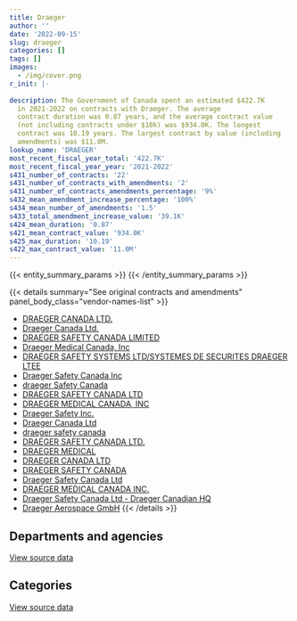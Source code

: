 ```yaml
---
title: Draeger
author: ''
date: '2022-09-15'
slug: draeger
categories: []
tags: []
images:
  - /img/cover.png
r_init: |-
  
description: The Government of Canada spent an estimated $422.7K
  in 2021-2022 on contracts with Draeger. The average
  contract duration was 0.87 years, and the average contract value
  (not including contracts under $10k) was $934.0K. The longest
  contract was 10.19 years. The largest contract by value (including
  amendments) was $11.0M.
lookup_name: 'DRAEGER'
most_recent_fiscal_year_total: '422.7K'
most_recent_fiscal_year_year: '2021-2022'
s431_number_of_contracts: '22'
s431_number_of_contracts_with_amendments: '2'
s431_number_of_contracts_amendments_percentage: '9%'
s432_mean_amendment_increase_percentage: '100%'
s434_mean_number_of_amendments: '1.5'
s433_total_amendment_increase_value: '39.1K'
s424_mean_duration: '0.87'
s421_mean_contract_value: '934.0K'
s425_max_duration: '10.19'
s422_max_contract_value: '11.0M'
---
```


<script src="/rmarkdown-libs/htmlwidgets/htmlwidgets.js"></script>
<link href="/rmarkdown-libs/datatables-css/datatables-crosstalk.css" rel="stylesheet" />
<script src="/rmarkdown-libs/datatables-binding/datatables.js"></script>
<script src="/rmarkdown-libs/jquery/jquery-3.6.0.min.js"></script>
<link href="/rmarkdown-libs/dt-core-bootstrap/css/dataTables.bootstrap.min.css" rel="stylesheet" />
<link href="/rmarkdown-libs/dt-core-bootstrap/css/dataTables.bootstrap.extra.css" rel="stylesheet" />
<script src="/rmarkdown-libs/dt-core-bootstrap/js/jquery.dataTables.min.js"></script>
<script src="/rmarkdown-libs/dt-core-bootstrap/js/dataTables.bootstrap.min.js"></script>
<link href="/rmarkdown-libs/crosstalk/css/crosstalk.min.css" rel="stylesheet" />
<script src="/rmarkdown-libs/crosstalk/js/crosstalk.min.js"></script>
<script src="/rmarkdown-libs/htmlwidgets/htmlwidgets.js"></script>
<link href="/rmarkdown-libs/datatables-css/datatables-crosstalk.css" rel="stylesheet" />
<script src="/rmarkdown-libs/datatables-binding/datatables.js"></script>
<script src="/rmarkdown-libs/jquery/jquery-3.6.0.min.js"></script>
<link href="/rmarkdown-libs/dt-core-bootstrap/css/dataTables.bootstrap.min.css" rel="stylesheet" />
<link href="/rmarkdown-libs/dt-core-bootstrap/css/dataTables.bootstrap.extra.css" rel="stylesheet" />
<script src="/rmarkdown-libs/dt-core-bootstrap/js/jquery.dataTables.min.js"></script>
<script src="/rmarkdown-libs/dt-core-bootstrap/js/dataTables.bootstrap.min.js"></script>
<link href="/rmarkdown-libs/crosstalk/css/crosstalk.min.css" rel="stylesheet" />
<script src="/rmarkdown-libs/crosstalk/js/crosstalk.min.js"></script>

{{< entity_summary_params >}}
{{< /entity_summary_params >}}

{{< details summary="See original contracts and amendments" panel_body_class="vendor-names-list" >}}
- [DRAEGER CANADA LTD.](https://search.open.canada.ca/en/ct/?sort=contract_value_f%20desc&page=1&search_text=%22DRAEGER%20CANADA%20LTD.%22)
- [Draeger Canada Ltd.](https://search.open.canada.ca/en/ct/?sort=contract_value_f%20desc&page=1&search_text=%22Draeger%20Canada%20Ltd.%22)
- [DRAEGER SAFETY CANADA LIMITED](https://search.open.canada.ca/en/ct/?sort=contract_value_f%20desc&page=1&search_text=%22DRAEGER%20SAFETY%20CANADA%20LIMITED%22)
- [Draeger Medical Canada, Inc](https://search.open.canada.ca/en/ct/?sort=contract_value_f%20desc&page=1&search_text=%22Draeger%20Medical%20Canada%2c%20Inc%22)
- [DRAEGER SAFETY SYSTEMS LTD/SYSTEMES DE SECURITES DRAEGER LTEE](https://search.open.canada.ca/en/ct/?sort=contract_value_f%20desc&page=1&search_text=%22DRAEGER%20SAFETY%20SYSTEMS%20LTD%2fSYSTEMES%20DE%20SECURITES%20DRAEGER%20LTEE%22)
- [Draeger Safety Canada Inc](https://search.open.canada.ca/en/ct/?sort=contract_value_f%20desc&page=1&search_text=%22Draeger%20Safety%20Canada%20Inc%22)
- [draeger Safety Canada](https://search.open.canada.ca/en/ct/?sort=contract_value_f%20desc&page=1&search_text=%22draeger%20Safety%20Canada%22)
- [DRAEGER SAFETY CANADA LTD](https://search.open.canada.ca/en/ct/?sort=contract_value_f%20desc&page=1&search_text=%22DRAEGER%20SAFETY%20CANADA%20LTD%22)
- [DRAEGER MEDICAL CANADA, INC](https://search.open.canada.ca/en/ct/?sort=contract_value_f%20desc&page=1&search_text=%22DRAEGER%20MEDICAL%20CANADA%2c%20INC%22)
- [Draeger Safety Inc.](https://search.open.canada.ca/en/ct/?sort=contract_value_f%20desc&page=1&search_text=%22Draeger%20Safety%20Inc.%22)
- [Draeger Canada Ltd](https://search.open.canada.ca/en/ct/?sort=contract_value_f%20desc&page=1&search_text=%22Draeger%20Canada%20Ltd%22)
- [draeger safety canada](https://search.open.canada.ca/en/ct/?sort=contract_value_f%20desc&page=1&search_text=%22draeger%20safety%20canada%22)
- [DRAEGER SAFETY CANADA LTD.](https://search.open.canada.ca/en/ct/?sort=contract_value_f%20desc&page=1&search_text=%22DRAEGER%20SAFETY%20CANADA%20LTD.%22)
- [DRAEGER MEDICAL](https://search.open.canada.ca/en/ct/?sort=contract_value_f%20desc&page=1&search_text=%22DRAEGER%20MEDICAL%22)
- [DRAEGER CANADA LTD](https://search.open.canada.ca/en/ct/?sort=contract_value_f%20desc&page=1&search_text=%22DRAEGER%20CANADA%20LTD%22)
- [DRAEGER SAFETY CANADA](https://search.open.canada.ca/en/ct/?sort=contract_value_f%20desc&page=1&search_text=%22DRAEGER%20SAFETY%20CANADA%22)
- [Draeger Safety Canada Ltd](https://search.open.canada.ca/en/ct/?sort=contract_value_f%20desc&page=1&search_text=%22Draeger%20Safety%20Canada%20Ltd%22)
- [DRAEGER MEDICAL CANADA INC.](https://search.open.canada.ca/en/ct/?sort=contract_value_f%20desc&page=1&search_text=%22DRAEGER%20MEDICAL%20CANADA%20INC.%22)
- [Draeger Safety Canada Ltd - Draeger Canadian HQ](https://search.open.canada.ca/en/ct/?sort=contract_value_f%20desc&page=1&search_text=%22Draeger%20Safety%20Canada%20Ltd%20-%20Draeger%20Canadian%20HQ%22)
- [Draeger Aerospace GmbH](https://search.open.canada.ca/en/ct/?sort=contract_value_f%20desc&page=1&search_text=%22Draeger%20Aerospace%20GmbH%22)
{{< /details >}}

## Departments and agencies

<div id="htmlwidget-1" style="width:100%;height:auto;" class="datatables html-widget"></div>
<script type="application/json" data-for="htmlwidget-1">{"x":{"style":"bootstrap","filter":"none","vertical":false,"data":[["<a href=\"/departments/dnd-mdn/\">National Defence<\/a>","<a href=\"/departments/isc-sac/\">Indigenous Services Canada<\/a>","<a href=\"/departments/phac-aspc/\">Public Health Agency of Canada<\/a>","<a href=\"/departments/rcmp-grc/\">Royal Canadian Mounted Police<\/a>"],[485818.86,null,null,349933.41],[402637.63,null,404949.18,null],[306558.55,52185.42,10557603.62,null],[302572,56373.48,18136.09,45646.22]],"container":"<table class=\"table table-striped table-hover row-border order-column display\">\n  <thead>\n    <tr>\n      <th>Department<\/th>\n      <th>2018-2019<\/th>\n      <th>2019-2020<\/th>\n      <th>2020-2021<\/th>\n      <th>2021-2022<\/th>\n    <\/tr>\n  <\/thead>\n<\/table>","options":{"order":[[4,"desc"]],"pageLength":10,"autoWidth":true,"columnDefs":[{"targets":1,"render":"function(data, type, row, meta) {\n    return type !== 'display' ? data : DTWidget.formatCurrency(data, \"$\", 2, 3, \",\", \".\", true, null);\n  }"},{"targets":2,"render":"function(data, type, row, meta) {\n    return type !== 'display' ? data : DTWidget.formatCurrency(data, \"$\", 2, 3, \",\", \".\", true, null);\n  }"},{"targets":3,"render":"function(data, type, row, meta) {\n    return type !== 'display' ? data : DTWidget.formatCurrency(data, \"$\", 2, 3, \",\", \".\", true, null);\n  }"},{"targets":4,"render":"function(data, type, row, meta) {\n    return type !== 'display' ? data : DTWidget.formatCurrency(data, \"$\", 2, 3, \",\", \".\", true, null);\n  }"},{"width":"16%","targets":[1,2,3,4]},{"className":"dt-right","targets":[1,2,3,4]}],"orderClasses":false}},"evals":["options.columnDefs.0.render","options.columnDefs.1.render","options.columnDefs.2.render","options.columnDefs.3.render"],"jsHooks":[]}</script>
<p class="text-right">
<a href="https://github.com/GoC-Spending/contracts-data/tree/main/data/out/vendors/draeger/summary_by_fiscal_year_by_department.csv" class="source-data-link btn btn-link">View source data</a>
</p>

## Categories

<div id="htmlwidget-2" style="width:100%;height:auto;" class="datatables html-widget"></div>
<script type="application/json" data-for="htmlwidget-2">{"x":{"style":"bootstrap","filter":"none","vertical":false,"data":[["<a href=\"/categories/defence/\">Defence<\/a>","<a href=\"/categories/medical/\">Medical<\/a>","<a href=\"/categories/industrial_products_and_services/\">Industrial products and services<\/a>"],[238686.14,null,597066.13],[394602.08,404949.18,8035.56],[238686.14,10557603.62,120057.83],[302572,18136.09,102019.71]],"container":"<table class=\"table table-striped table-hover row-border order-column display\">\n  <thead>\n    <tr>\n      <th>Category<\/th>\n      <th>2018-2019<\/th>\n      <th>2019-2020<\/th>\n      <th>2020-2021<\/th>\n      <th>2021-2022<\/th>\n    <\/tr>\n  <\/thead>\n<\/table>","options":{"order":[[4,"desc"]],"dom":"t","pageLength":30,"autoWidth":true,"columnDefs":[{"targets":1,"render":"function(data, type, row, meta) {\n    return type !== 'display' ? data : DTWidget.formatCurrency(data, \"$\", 2, 3, \",\", \".\", true, null);\n  }"},{"targets":2,"render":"function(data, type, row, meta) {\n    return type !== 'display' ? data : DTWidget.formatCurrency(data, \"$\", 2, 3, \",\", \".\", true, null);\n  }"},{"targets":3,"render":"function(data, type, row, meta) {\n    return type !== 'display' ? data : DTWidget.formatCurrency(data, \"$\", 2, 3, \",\", \".\", true, null);\n  }"},{"targets":4,"render":"function(data, type, row, meta) {\n    return type !== 'display' ? data : DTWidget.formatCurrency(data, \"$\", 2, 3, \",\", \".\", true, null);\n  }"},{"width":"16%","targets":[1,2,3,4]},{"className":"dt-right","targets":[1,2,3,4]}],"orderClasses":false,"lengthMenu":[10,25,30,50,100]}},"evals":["options.columnDefs.0.render","options.columnDefs.1.render","options.columnDefs.2.render","options.columnDefs.3.render"],"jsHooks":[]}</script>
<p class="text-right">
<a href="https://github.com/GoC-Spending/contracts-data/tree/main/data/out/vendors/draeger/summary_by_fiscal_year_by_category.csv" class="source-data-link btn btn-link">View source data</a>
</p>
